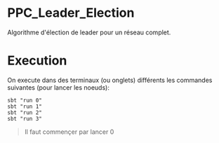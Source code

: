 # PPC_Leader_Election

Algorithme d'élection de leader pour un réseau complet.

# Execution

On execute dans des terminaux (ou onglets) différents les commandes suivantes (pour lancer les noeuds):

 ```shell
 sbt "run 0"
 sbt "run 1"
 sbt "run 2"
 sbt "run 3"
 ```

> Il faut commençer par lancer 0
